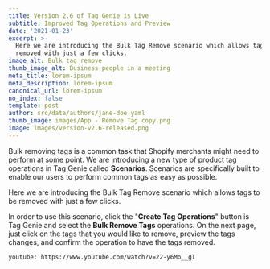 ```yaml
---
title: Version 2.6 of Tag Genie is Live
subtitle: Improved Tag Operations and Preview
date: '2021-01-23'
excerpt: >-
  Here we are introducing the Bulk Tag Remove scenario which allows tags to be
  removed with just a few clicks.
image_alt: Bulk tag remove
thumb_image_alt: Business people in a meeting
meta_title: lorem-ipsum
meta_description: lorem-ipsum
canonical_url: lorem-ipsum
no_index: false
template: post
author: src/data/authors/jane-doe.yaml
thumb_image: images/App - Remove Tag copy.png
image: images/version-v2.6-released.png
---
```

Bulk removing tags is a common task that Shopify merchants might need to perform at some point. We are introducing a new type of product tag operations in Tag Genie called **Scenarios**. Scenarios are specifically built to enable our users to perform common tags as easy as possible.

Here we are introducing the Bulk Tag Remove scenario which allows tags to be removed with just a few clicks.

In order to use this scenario, click the "**Create Tag Operations**" button is Tag Genie and select the **Bulk Remove Tags** operations. On the next page, just click on the tags that you would like to remove, preview the tags changes, and confirm the operation to have the tags removed.  

`youtube: https://www.youtube.com/watch?v=22-y6Mo__gI`

